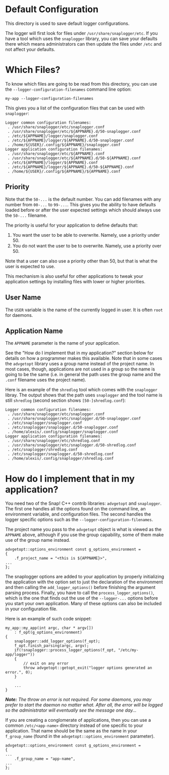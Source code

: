 
# Default Configuration

This directory is used to save default logger configurations.

The logger will first look for files under `/usr/share/snaplogger/etc`.
If you have a tool which uses the `snaplogger` library, you can save your
defaults there which means administrators can then update the files
under `/etc` and not affect your defaults.

# Which Files?

To know which files are going to be read from this directory, you
can use the `--logger-configuration-filenames` command line option:

    my-app --logger-configuration-filenames

This gives you a list of the configuration files that can be used
with `snaplogger`:

    Logger common configuration filenames:
     . /usr/share/snaplogger/etc/snaplogger.conf
     . /usr/share/snaplogger/etc/${APPNAME}.d/50-snaplogger.conf
     . /etc/${APPNAME}/logger/snaplogger.conf
     . /etc/${APPNAME}/logger/${APPNAME}.d/50-snaplogger.conf
     . /home/${USER}/.config/${APPNAME}/snaplogger.conf
    Logger application configuration filenames:
     . /usr/share/snaplogger/etc/${APPNAME}.conf
     . /usr/share/snaplogger/etc/${APPNAME}.d/50-${APPNAME}.conf
     . /etc/${APPNAME}/logger/${APPNAME}.conf
     . /etc/${APPNAME}/logger/${APPNAME}.d/50-${APPNAME}.conf
     . /home/${USER}/.config/${APPNAME}/${APPNAME}.conf

## Priority

Note that the `50-...` is the default number. You can add filenames with
any number from `00-...` to `99-...`. This gives you the ability to have
defaults loaded before or after the user expected settings which should
always use the `50-...` filename.

The priority is useful for your application to define defaults that:

1. You want the user to be able to overwrite. Namely, use a priority under 50.
2. You do not want the user to be to overwrite. Namely, use a priority over 50.

Note that a user can also use a priority other than 50, but that is what the
user is expected to use.

This mechanism is also useful for other applications to tweak your application
settings by installing files with lower or higher priorities.

## User Name

The `USER` variable is the name of the currently logged in user. It is
often `root` for daemons.

## Application Name

The `APPNAME` parameter is the name of your application.

See the "How do I implement that in my application?" section below for
details on how a programmer makes this available. Note that in some cases
the `advgetopt` library uses a group name instead of the project name.
In most cases, though, applications are not used in a group so the name
is going to be the same (i.e. in general the path uses the group name
and the `.conf` filename uses the project name).

Here is an example of the `shredlog` tool which comes with the `snaplogger`
libray. The output shows that the path uses `snaplogger` and the tool
name is still `shredlog` (second section shows `[50-]shredlog.conf`):

    Logger common configuration filenames:
     . /usr/share/snaplogger/etc/snaplogger.conf
     . /usr/share/snaplogger/etc/snaplogger.d/50-snaplogger.conf
     . /etc/snaplogger/snaplogger.conf
     . /etc/snaplogger/snaplogger.d/50-snaplogger.conf
     . /home/alexis/.config/snaplogger/snaplogger.conf
    Logger application configuration filenames:
     . /usr/share/snaplogger/etc/shredlog.conf
     . /usr/share/snaplogger/etc/snaplogger.d/50-shredlog.conf
     . /etc/snaplogger/shredlog.conf
     . /etc/snaplogger/snaplogger.d/50-shredlog.conf
     . /home/alexis/.config/snaplogger/shredlog.conf



# How do I implement that in my application?

You need two of the Snap! C++ contrib libraries: `advgetopt` and `snaplogger`.
The first one handles all the options found on the command line, an
environment variable, and configuration files. The second handles the
logger specific options such as the `--logger-configuration-filenames`.

The project name you pass to the `advgetopt` object is what is viewed as
the `APPNAME` above, although if you use the group capability, some of them
make use of the group name instead.

    advgetopt::options_environment const g_options_environment =
    {
        .f_project_name = "<this is ${APPNAME}>",
	...
    };

The snaplogger options are added to your application by properly
initializing the application with the option set to just the
declaration of the environment and then calling the `add_logger_options()`
before finishing the argument parsing process. Finally, you have to
call the `process_logger_options()`, which is the one that finds
out the use of the `--logger-...` options before you start your own
application. Many of these options can also be included in your configuration
file.

Here is an example of such code snippet:

    my_app::my_app(int argc, char * argv[])
        : f_opt(g_options_environment)
    {
        snaplogger::add_logger_options(f_opt);
        f_opt.finish_parsing(argc, argv);
        if(!snaplogger::process_logger_options(f_opt, "/etc/my-app/logger"))
        {
            // exit on any error
            throw advgetopt::getopt_exit("logger options generated an error.", 0);
        }

        ...
    }

_**Note:** The throw on error is not required. For some daemons, you may
prefer to start the daemon no matter what. After all, the error will be
logged so the administrator will eventually see the message one day..._

If you are creating a conglomerate of applications, then you can use a
common `/etc/<app-name>` directory instead of one specific to your
application. That name should be the same as the name in your `f_group_name`
(found in the `advgetopt::options_environment` parameter).

    advgetopt::options_environment const g_options_environment =
    {
	...
        .f_group_name = "app-name",
	...
    };

